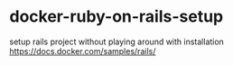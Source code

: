 # docker-ruby-on-rails-setup
setup rails project without playing around with installation
https://docs.docker.com/samples/rails/
